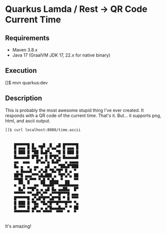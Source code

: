 # Quarkus Lamda / Rest -> QR Code Current Time

## Requirements
* Maven 3.8.x
* Java 17 (GraalVM JDK 17, 22.x for native binary)

## Execution
[]$ mvn quarkus:dev

## Description
This is probably the most awesome stupid thing I've ever created. It responds with a QR code of the current time. That's it. But...
it supports png, html, and ascii output.

```bash
[]$ curl localhost:8080/time.ascii


    ▄▄▄▄▄▄▄ ▄    ▄  ▄   ▄ ▄▄▄▄▄▄▄
    █ ▄▄▄ █ █▄ ▀█▀ ▄▀▄▄▀▀ █ ▄▄▄ █
    █ ███ █ ▀██ █▄█▀▄  ▀█ █ ███ █
    █▄▄▄▄▄█ █▀█ ▄ █ █▀█▀▄ █▄▄▄▄▄█
    ▄▄  ▄▄▄   █▀▄▄▀▄ █▄█▀  ▄ ▄▄▄▄
    █▄ ▄  ▄  ▄▄   ▄█  ▄ ▀██▄█▀███
     ▄ █▄▄▄█ ▀ ▄▀▄█ ▀█▄▀█▀ █ ▄ ▀
    ██▀█ ▄▄▄▀▀▀▄█▄███ ▄ ▀█▀▄▀▄ ██
    ▀▀██ ▀▄▀▀▀ ▀▄█ ▀▄█▄▄ ▀ ▄▄  ▀▀
    ▄ ▀▀▄ ▀  ▄▄ ▀█▄▄██▀▀▄▄▄██▄▄▄▄
      █▄▀ ▀▀█▀▄ ▄ ▄█ █▄ ▄▄██▄  █▀
    ▀▀▀▀▀ ▀▀▄▄█▀▄▀▀ ▄▀▀▀█▀▀▀█ ▄▄▄
    █▀▀▀▀▀█ ▄▀▄█▀█▀▀▄█▀▀█ ▀ █ ▀▀▀
    █ ███ █ ▀█▄ ▀█▄▀█▀▀█▀▀▀█▀▀ ▀▄
    █ ▀▀▀ █ ▄█▀ ▄ ▄▀█▄▄▄█▄▄▀ ▀ ██
    ▀▀▀▀▀▀▀ ▀ ▀▀ ▀▀▀▀  ▀▀▀  ▀  ▀



```

It's amazing!